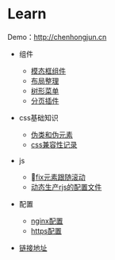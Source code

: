 # Learn

  Demo：http://chenhongjun.cn

- 组件
  - [模态框组件](/components/Modal/example.html)
  - [布局整理](/components/Layout/example.html)
  - [树形菜单](/components/TreeMenu/example.html)
  - [分页插件](/components/Paging/example.html)

- css基础知识
  - [伪类和伪元素](/css/pseudo-classes-elements.md)
  - [css兼容性记录](/css/browser-diff-record.md)

- js
  - [fix元素跟随滚动](/js/fix-scroll.md)
  - [动态生产rjs的配置文件](/js/dynamic-require-build-js.md)

- 配置
  - [nginx配置](/config/nginx-config.md)
  - [https配置](/config/https-config.md)

- [链接地址](/links/links.md)